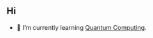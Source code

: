 ## Hi
<!-- 🔭 I’m currently working on ... -->
- 🌱 I’m currently learning [Quantum Computing](https://learning.quantum.ibm.com/course/basics-of-quantum-information).
<!--
- 👯 I’m looking to collaborate on ...
- 🤔 I’m looking for help with ...
- 💬 Ask me about ...
- 📫 How to reach me: ...
- 😄 Pronouns: ...
- ⚡ Fun fact: ...
**QKnot/QKnot** is a ✨ _special_ ✨ repository because its `README.md` (this file) appears on your GitHub profile.

Here are some ideas to get you started:
-->
